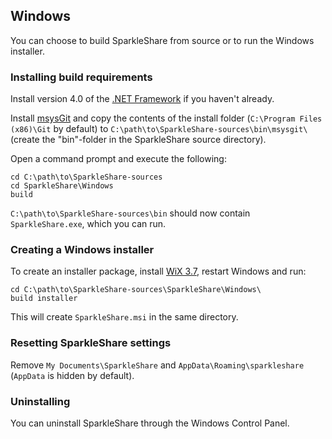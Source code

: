 ## Windows
You can choose to build SparkleShare from source or to run the Windows installer.


### Installing build requirements

Install version 4.0 of the [.NET Framework](http://www.microsoft.com/download/en/details.aspx?id=17851) if you haven't already.

Install [msysGit](http://code.google.com/p/msysgit/downloads/list?q=full+installer+official+git) and copy the contents of the install folder
(`C:\Program Files (x86)\Git` by default) to `C:\path\to\SparkleShare-sources\bin\msysgit\` (create the "bin"-folder in the SparkleShare source directory).

Open a command prompt and execute the following:

```
cd C:\path\to\SparkleShare-sources
cd SparkleShare\Windows
build
```

`C:\path\to\SparkleShare-sources\bin` should now contain `SparkleShare.exe`, which you can run.


### Creating a Windows installer

To create an installer package, install [WiX 3.7](http://wix.codeplex.com/releases/view/99514), restart Windows and run:

```
cd C:\path\to\SparkleShare-sources\SparkleShare\Windows\
build installer
```

This will create `SparkleShare.msi` in the same directory.


### Resetting SparkleShare settings

Remove `My Documents\SparkleShare` and `AppData\Roaming\sparkleshare` (`AppData` is hidden by default).


### Uninstalling

You can uninstall SparkleShare through the Windows Control Panel.

